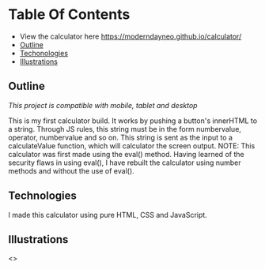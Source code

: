 # Table Of Contents
* View the calculator here https://moderndayneo.github.io/calculator/ 
* [Outline](#outline)
* [Techonologies](#technologies)
* [Illustrations](#illustrations)

## Outline
*This project is compatible with mobile, tablet and desktop*

This is my first calculator build. It works by pushing a button's innerHTML to a string. Through JS rules, this string must be in the form numbervalue, operator, numbervalue and so on. This string is sent as the input to a calculateValue function, which will calculator the screen output.
NOTE: This calculator was first made using the eval() method. Having learned of the security flaws in using eval(), I have rebuilt the calculator using number methods and without the use of eval().

## Technologies
I made this calculator using pure HTML, CSS and JavaScript.

## Illustrations
<<calculator screenshot here>>
